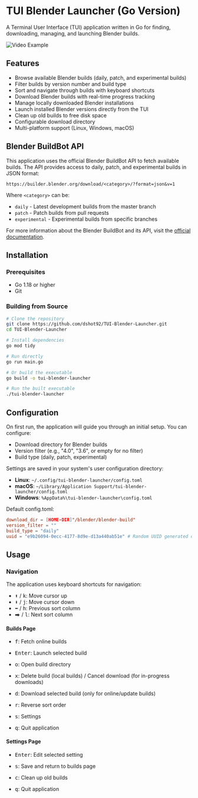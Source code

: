 # TUI Blender Launcher (Go Version)

A Terminal User Interface (TUI) application written in Go for finding, downloading, managing, and launching Blender builds.

![Video Example](readme_assets/example.gif)

## Features

- Browse available Blender builds (daily, patch, and experimental builds)
- Filter builds by version number and build type
- Sort and navigate through builds with keyboard shortcuts
- Download Blender builds with real-time progress tracking
- Manage locally downloaded Blender installations
- Launch installed Blender versions directly from the TUI
- Clean up old builds to free disk space
- Configurable download directory
- Multi-platform support (Linux, Windows, macOS)

## Blender BuildBot API

This application uses the official Blender BuildBot API to fetch available builds. The API provides access to daily, patch, and experimental builds in JSON format:

```
https://builder.blender.org/download/<category>/?format=json&v=1
```

Where `<category>` can be:
- `daily` - Latest development builds from the master branch
- `patch` - Patch builds from pull requests
- `experimental` - Experimental builds from specific branches

For more information about the Blender BuildBot and its API, visit the [official documentation](https://developer.blender.org/docs/handbook/tooling/buildbot/#builds-listing-api).


## Installation

### Prerequisites

- Go 1.18 or higher
- Git

### Building from Source

```bash
# Clone the repository
git clone https://github.com/dshot92/TUI-Blender-Launcher.git
cd TUI-Blender-Launcher

# Install dependencies
go mod tidy

# Run directly
go run main.go

# Or build the executable
go build -o tui-blender-launcher

# Run the built executable
./tui-blender-launcher
```

## Configuration

On first run, the application will guide you through an initial setup. You can configure:

- Download directory for Blender builds
- Version filter (e.g., "4.0", "3.6", or empty for no filter)
- Build type (daily, patch, experimental)

Settings are saved in your system's user configuration directory:
- **Linux**: `~/.config/tui-blender-launcher/config.toml`
- **macOS**: `~/Library/Application Support/tui-blender-launcher/config.toml`
- **Windows**: `%AppData%\tui-blender-launcher\config.toml`

Default config.toml:
```toml
download_dir = [HOME-DIR]"/blender/blender-build"
version_filter = ""
build_type = "daily"
uuid = "e9b26094-0ecc-4177-8d9e-d13a440ab51e" # Random UUID generated on first run
```

## Usage

### Navigation

The application uses keyboard shortcuts for navigation:

- <kbd>⬆</kbd> / <kbd>k</kbd>: Move cursor up
- <kbd>⬇</kbd> / <kbd>j</kbd>: Move cursor down
- <kbd>⬅</kbd> / <kbd>h</kbd>: Previous sort column
- <kbd>⮕</kbd> / <kbd>l</kbd>: Next sort column

#### Builds Page

- <kbd>f</kbd>: Fetch online builds

- <kbd>Enter</kbd>: Launch selected build
- <kbd>o</kbd>: Open build directory
- <kbd>x</kbd>: Delete build (local builds) / Cancel download (for in-progress downloads)
- <kbd>d</kbd>: Download selected build (only for online/update builds)

- <kbd>r</kbd>: Reverse sort order
- <kbd>s</kbd>: Settings
- <kbd>q</kbd>: Quit application

#### Settings Page
- <kbd>Enter</kbd>: Edit selected setting
- <kbd>s</kbd>: Save and return to builds page

- <kbd>c</kbd>: Clean up old builds
- <kbd>q</kbd>: Quit application


